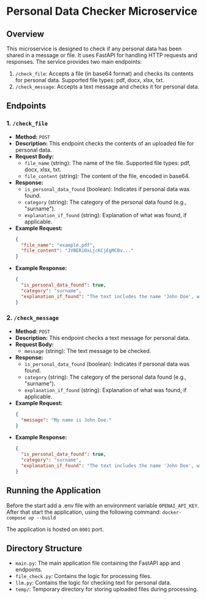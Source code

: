 # Personal Data Checker Microservice

## Overview

This microservice is designed to check if any personal data has been shared in a message or file. It uses FastAPI for handling HTTP requests and responses. The service provides two main endpoints:

1. `/check_file`: Accepts a file (in base64 format) and checks its contents for personal data. Supported file types: pdf, docx, xlsx, txt.
2. `/check_message`: Accepts a text message and checks it for personal data.

## Endpoints

### 1. `/check_file`

- **Method:** `POST`
- **Description:** This endpoint checks the contents of an uploaded file for personal data.
- **Request Body:**
  - `file_name` (string): The name of the file. Supported file types: pdf, docx, xlsx, txt.
  - `file_content` (string): The content of the file, encoded in base64.
- **Response:**
  - `is_personal_data_found` (boolean): Indicates if personal data was found.
  - `category` (string): The category of the personal data found (e.g., "surname").
  - `explanation_if_found` (string): Explanation of what was found, if applicable.
- **Example Request:**
  ```json
  {
    "file_name": "example.pdf",
    "file_content": "JVBERi0xLjcKCjEgMCBv..."
  }
  ```
- **Example Response:**
  ```json
  {
    "is_personal_data_found": true,
    "category": "surname",
    "explanation_if_found": "The text includes the name 'John Doe', which contains a first name and a surname."
  }
  ```

### 2. `/check_message`

- **Method:** `POST`
- **Description:** This endpoint checks a text message for personal data.
- **Request Body:**
  - `message` (string): The text message to be checked.
- **Response:**
  - `is_personal_data_found` (boolean): Indicates if personal data was found.
  - `category` (string): The category of the personal data found (e.g., "surname").
  - `explanation_if_found` (string): Explanation of what was found, if applicable.
- **Example Request:**
  ```json
  {
    "message": "My name is John Doe."
  }
  ```
- **Example Response:**
  ```json
  {
    "is_personal_data_found": true,
    "category": "surname",
    "explanation_if_found": "The text includes the name 'John Doe', which contains a first name and a surname."
  }
  ```

## Running the Application
Before the start add a .env file with an environment variable `OPENAI_API_KEY`.
After that start the application, using the following command:
`docker-compose up --build`

The application is hosted on `8001` port.


## Directory Structure

- `main.py`: The main application file containing the FastAPI app and endpoints.
- `file_check.py`: Contains the logic for processing files.
- `llm.py`: Contains the logic for checking text for personal data.
- `temp/`: Temporary directory for storing uploaded files during processing.